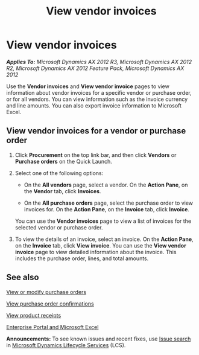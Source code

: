 ﻿---
title: View vendor invoices
TOCTitle: View vendor invoices
ms:assetid: 3bd4a8ff-7938-4962-9508-e9e8138c4887
ms:mtpsurl: https://technet.microsoft.com/en-us/library/Hh271503(v=AX.60)
ms:contentKeyID: 36384135
ms.date: 04/18/2014
mtps_version: v=AX.60
f1_keywords:
- EPVendInvoiceJournalDetail
- EPVendInvoiceJournalInfo
- EPVendInvoiceJournalList
---

# View vendor invoices 


_**Applies To:** Microsoft Dynamics AX 2012 R3, Microsoft Dynamics AX 2012 R2, Microsoft Dynamics AX 2012 Feature Pack, Microsoft Dynamics AX 2012_

Use the **Vendor invoices** and **View vendor invoice** pages to view information about vendor invoices for a specific vendor or purchase order, or for all vendors. You can view information such as the invoice currency and line amounts. You can also export invoice information to Microsoft Excel.

## View vendor invoices for a vendor or purchase order

1.  Click **Procurement** on the top link bar, and then click **Vendors** or **Purchase orders** on the Quick Launch.

2.  Select one of the following options:
    
      - On the **All vendors** page, select a vendor. On the **Action Pane**, on the **Vendor** tab, click **Invoices**.
    
      - On the **All purchase orders** page, select the purchase order to view invoices for. On the **Action Pane**, on the **Invoice** tab, click **Invoice**.
    
    You can use the **Vendor invoices** page to view a list of invoices for the selected vendor or purchase order.

3.  To view the details of an invoice, select an invoice. On the **Action Pane**, on the **Invoice** tab, click **View invoice**. You can use the **View vendor invoice** page to view detailed information about the invoice. This includes the purchase order, lines, and total amounts.

## See also

[View or modify purchase orders](view-or-modify-purchase-orders.md)

[View purchase order confirmations](view-purchase-order-confirmations.md)

[View product receipts](view-product-receipts.md)

[Enterprise Portal and Microsoft Excel](enterprise-portal-and-microsoft-excel.md)

  
**Announcements:** To see known issues and recent fixes, use [Issue search](http://go.microsoft.com/fwlink/?linkid=389258) in [Microsoft Dynamics Lifecycle Services](http://go.microsoft.com/fwlink/?linkid=306505) (LCS).

